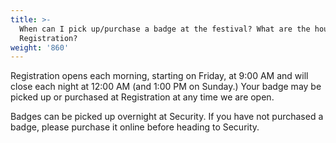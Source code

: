 ```yaml
---
title: >-
  When can I pick up/purchase a badge at the festival? What are the hours for
  Registration?
weight: '860'
---
```

Registration opens each morning, starting on Friday, at 9:00 AM and will close each night at 12:00 AM (and 1:00 PM on Sunday.) Your badge may be picked up or purchased at Registration at any time we are open.



Badges can be picked up overnight at Security. If you have not purchased a badge, please purchase it online before heading to Security.
